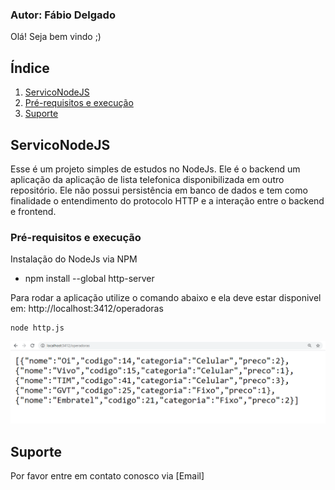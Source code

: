 ### Autor: Fábio Delgado

Olá! Seja bem vindo ;)

## Índice
1. [ServicoNodeJS](#Lista-telefonica)
1. [Pré-requisitos e execução](#ré-requisitos-e-execução)
1. [Suporte](#Suporte)

## ServicoNodeJS

Esse é um projeto simples de estudos no NodeJs. Ele é o backend um aplicação da aplicação de lista telefonica disponibilizada em outro repositório.
Ele não possui persistência em banco de dados e tem como finalidade o entendimento do protocolo HTTP e a interação entre o backend e frontend.

### Pré-requisitos e execução

Instalação do NodeJs via NPM
 - npm install --global http-server

Para rodar a aplicação utilize o comando abaixo e ela deve estar disponivel em: http://localhost:3412/operadoras
 ```shell
node http.js
```

![angularJs](/img/captura.png)
## Suporte

Por favor entre em contato conosco via [Email]